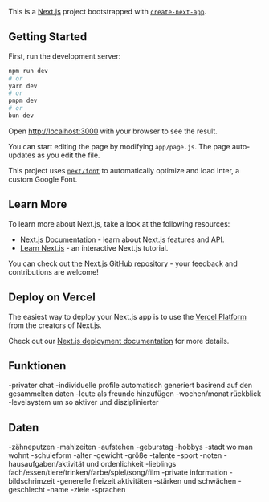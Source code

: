 This is a [Next.js](https://nextjs.org/) project bootstrapped with [`create-next-app`](https://github.com/vercel/next.js/tree/canary/packages/create-next-app).

## Getting Started

First, run the development server:

```bash
npm run dev
# or
yarn dev
# or
pnpm dev
# or
bun dev
```

Open [http://localhost:3000](http://localhost:3000) with your browser to see the result.

You can start editing the page by modifying `app/page.js`. The page auto-updates as you edit the file.

This project uses [`next/font`](https://nextjs.org/docs/basic-features/font-optimization) to automatically optimize and load Inter, a custom Google Font.

## Learn More

To learn more about Next.js, take a look at the following resources:

- [Next.js Documentation](https://nextjs.org/docs) - learn about Next.js features and API.
- [Learn Next.js](https://nextjs.org/learn) - an interactive Next.js tutorial.

You can check out [the Next.js GitHub repository](https://github.com/vercel/next.js/) - your feedback and contributions are welcome!

## Deploy on Vercel

The easiest way to deploy your Next.js app is to use the [Vercel Platform](https://vercel.com/new?utm_medium=default-template&filter=next.js&utm_source=create-next-app&utm_campaign=create-next-app-readme) from the creators of Next.js.

Check out our [Next.js deployment documentation](https://nextjs.org/docs/deployment) for more details.

## Funktionen

-privater chat
-individuelle profile automatisch generiert basirend auf den gesammelten daten
-leute als freunde hinzufügen
-wochen/monat rückblick
-levelsystem um so aktiver und disziplinierter

## Daten

-zähneputzen
-mahlzeiten
-aufstehen
-geburstag
-hobbys
-stadt wo man wohnt
-schuleform
-alter
-gewicht
-größe
-talente
-sport
-noten
-hausaufgaben/aktivität und ordenlichkeit
-lieblings fach/essen/tiere/trinken/farbe/spiel/song/film
-private information
-bildschrimzeit
-generelle freizeit aktivitäten
-stärken und schwächen
-geschlecht
-name
-ziele
-sprachen
